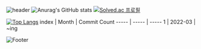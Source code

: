 ![header](https://capsule-render.vercel.app/api?type=waving&color=auto&height=200&section=header&text=&fontSize=50)
![Anurag's GitHub stats](https://github-readme-stats.vercel.app/api?username=yujin37&theme=gruvbox_light&show_icons=true)
[![Solved.ac
프로필](http://mazassumnida.wtf/api/v2/generate_badge?boj=abby0616)](https://solved.ac/abby0616)

[![Top Langs](https://github-readme-stats.vercel.app/api/top-langs/?username=yujin37&layout=compact)](https://github.com/anuraghazra/github-readme-stats)
index | Month | Commit Count
----- | ----- | -----
1 | 2022-03 | ~ing

![Footer](https://capsule-render.vercel.app/api?type=waving&color=auto&height=200&section=footer)
